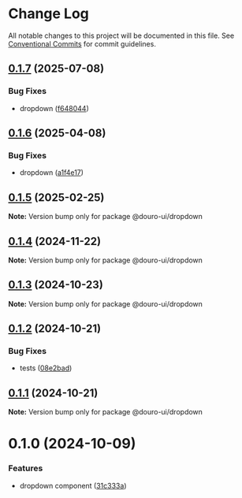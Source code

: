# Change Log

All notable changes to this project will be documented in this file.
See [Conventional Commits](https://conventionalcommits.org) for commit guidelines.

## [0.1.7](https://github.com/Douro-ui/design-system/compare/@douro-ui/dropdown@0.1.6...@douro-ui/dropdown@0.1.7) (2025-07-08)

### Bug Fixes

- dropdown ([f648044](https://github.com/Douro-ui/design-system/commit/f64804420d9fb1236bb9133aa2509550f7849956))

## [0.1.6](https://github.com/Douro-ui/design-system/compare/@douro-ui/dropdown@0.1.5...@douro-ui/dropdown@0.1.6) (2025-04-08)

### Bug Fixes

- dropdown ([a1f4e17](https://github.com/Douro-ui/design-system/commit/a1f4e17e5dd71ab6932bfe4f03912cf907e6a8f1))

## [0.1.5](https://github.com/Douro-ui/design-system/compare/@douro-ui/dropdown@0.1.4...@douro-ui/dropdown@0.1.5) (2025-02-25)

**Note:** Version bump only for package @douro-ui/dropdown

## [0.1.4](https://github.com/Douro-ui/design-system/compare/@douro-ui/dropdown@0.1.3...@douro-ui/dropdown@0.1.4) (2024-11-22)

**Note:** Version bump only for package @douro-ui/dropdown

## [0.1.3](https://github.com/Douro-ui/design-system/compare/@douro-ui/dropdown@0.1.2...@douro-ui/dropdown@0.1.3) (2024-10-23)

**Note:** Version bump only for package @douro-ui/dropdown

## [0.1.2](https://github.com/Douro-ui/design-system/compare/@douro-ui/dropdown@0.1.1...@douro-ui/dropdown@0.1.2) (2024-10-21)

### Bug Fixes

- tests ([08e2bad](https://github.com/Douro-ui/design-system/commit/08e2bad07fcebdf8f765123b5d145ed8b3b44fc7))

## [0.1.1](https://github.com/Douro-ui/design-system/compare/@douro-ui/dropdown@0.1.0...@douro-ui/dropdown@0.1.1) (2024-10-21)

**Note:** Version bump only for package @douro-ui/dropdown

# 0.1.0 (2024-10-09)

### Features

- dropdown component ([31c333a](https://github.com/Douro-ui/design-system/commit/31c333a26fab449ed1ab171bd17be8cec5334966))
